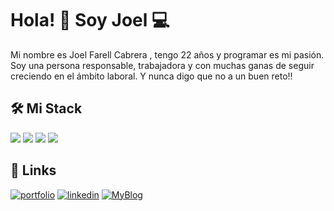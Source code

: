 
# Hola! 👋 Soy Joel 💻
Mi nombre es Joel Farell Cabrera , tengo 22 años y programar es mi pasión. Soy una persona responsable, trabajadora y con muchas ganas de seguir creciendo en el ámbito laboral. Y nunca digo que no a un buen reto!!
## 🛠 Mi Stack 

![](https://img.shields.io/badge/laravel-535353?style=for-the-badge&logo=laravel&logoColor=red)
![](https://img.shields.io/badge/vue-535353?style=for-the-badge&logo=vue.js&logoColor=8CFF59)
![](https://img.shields.io/badge/Tailwind-535353?style=for-the-badge&logo=tailwindcss&logoColor=blue)
![](https://img.shields.io/badge/python-535353?style=for-the-badge&logo=python&logoColor=blue)

## 🔗 Links
[![portfolio](https://img.shields.io/badge/my_portfolio-000?style=for-the-badge&logo=ko-fi&logoColor=white)](https://www.joelfarell.info/)
[![linkedin](https://img.shields.io/badge/linkedin-0A66C2?style=for-the-badge&logo=linkedin&logoColor=white)](https://www.linkedin.com/in/joel-farell-cabrera/)
[![MyBlog](https://img.shields.io/badge/My%20Blog-000000?style=for-the-badge&logo=devdotto&logoColor=white)](https://dev.to/terminator_true)

